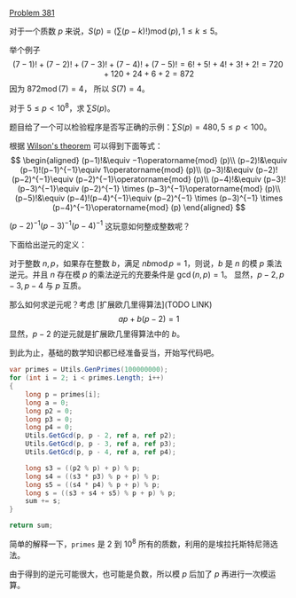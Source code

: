 [Problem 381](https://projecteuler.net/problem=381 "Problem 381 - Project Euler")

对于一个质数 $p$ 来说，$S(p) = (\sum(p-k)!)\operatorname{mod}(p), 1\leq k\leq 5$。

举个例子
$$(7-1)! + (7-2)! + (7-3)! + (7-4)! + (7-5)! = 6! + 5! + 4! + 3! + 2! = 720+120+24+6+2 = 872$$
因为 $872\operatorname{mod}(7) = 4$， 所以 $S(7) = 4$。

对于 $5\leq p < 10^8$，求 $\sum S(p)$。

题目给了一个可以检验程序是否写正确的示例：$\sum S(p) = 480,5 ≤ p < 100$。

根据 [Wilson's theorem](https://en.wikipedia.org/wiki/Wilson%27s_theorem "Wilson's theorem") 可以得到下面等式：
$$
\begin{aligned}
(p−1)!&\equiv −1\operatorname{mod} (p)\\
(p−2)!&\equiv (p−1)!(p−1)^{−1}\equiv 1\operatorname{mod} (p)\\
(p−3)!&\equiv (p−2)!(p−2)^{−1}\equiv (p−2)^{−1}\operatorname{mod} (p)\\
(p−4)!&\equiv (p−3)!(p−3)^{−1}\equiv (p−2)^{−1} \times (p−3)^{−1}\operatorname{mod} (p)\\
(p−5)!&\equiv (p−4)!(p−4)^{−1}\equiv (p−2)^{−1} \times (p−3)^{−1} \times (p−4)^{−1}\operatorname{mod} (p)
\end{aligned}
$$

$(p−2)^{−1} (p−3)^{−1} (p−4)^{−1}$ 这玩意如何整成整数呢？

下面给出逆元的定义：

对于整数 $n,p$，如果存在整数 $b$，满足 $nb\operatorname{mod} p =1$，则说，$b$ 是 $n$ 的模 $p$ 乘法逆元。并且 $n$ 存在模 $p$ 的乘法逆元的充要条件是 $\gcd(n,p) = 1$。
显然，$p-2, p-3, p-4$ 与 $p$ 互质。

那么如何求逆元呢？考虑 [扩展欧几里得算法](TODO
 LINK)
$$ap + b(p-2) = 1$$
显然，$p-2$ 的逆元就是扩展欧几里得算法中的 $b$。

到此为止，基础的数学知识都已经准备妥当，开始写代码吧。

``` csharp
var primes = Utils.GenPrimes(100000000);
for (int i = 2; i < primes.Length; i++)
{
    long p = primes[i];
    long a = 0;
    long p2 = 0;
    long p3 = 0;
    long p4 = 0;
    Utils.GetGcd(p, p - 2, ref a, ref p2);
    Utils.GetGcd(p, p - 3, ref a, ref p3);
    Utils.GetGcd(p, p - 4, ref a, ref p4);

    long s3 = ((p2 % p) + p) % p;
    long s4 = ((s3 * p3) % p + p) % p;
    long s5 = ((s4 * p4) % p + p) % p;
    long s = ((s3 + s4 + s5) % p + p) % p;
    sum += s;
}

return sum;
```
简单的解释一下，`primes` 是 2 到 $10^8$ 所有的质数，利用的是埃拉托斯特尼筛选法。

由于得到的逆元可能很大，也可能是负数，所以模 $p$ 后加了 $p$ 再进行一次模运算。
